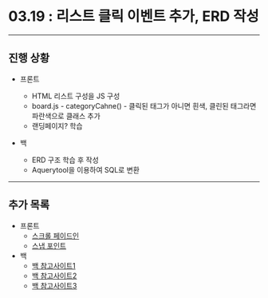 # 03.19 : 리스트 클릭 이벤트 추가, ERD 작성

---

## 진행 상황

- 프론트

  - HTML 리스트 구성을 JS 구성
  - board.js - categoryCahne() - 클릭된 태그가 아니면 흰색, 클린된 태그라면 파란색으로 클래스 추가
  - 랜딩페이지? 학습

- 백
  - ERD 구조 학습 후 작성
  - Aquerytool을 이용하여 SQL로 변환

---

## 추가 목록

- 프론트
  - [스크롤 페이드인](https://nykim.work/56?category=692676)
  - [스냅 포인트](https://wit.nts-corp.com/2018/08/28/5317)
- 백
  - [백 참고사이트1](https://blog.naver.com/PostView.nhn?blogId=l1523&logNo=221796663248)
  - [백 참고사이트2](https://aquerytool.com/?demo=y)
  - [백 참고사이트3](https://laycoder.tistory.com/106)
